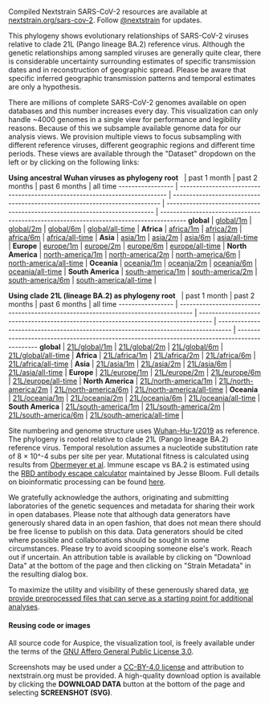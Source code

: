 Compiled Nextstrain SARS-CoV-2 resources are available at [nextstrain.org/sars-cov-2](https://nextstrain.org/sars-cov-2/). Follow [@nextstrain](https://twitter.com/nextstrain) for updates.

This phylogeny shows evolutionary relationships of SARS-CoV-2 viruses relative to clade 21L (Pango lineage BA.2) reference virus. Although the genetic relationships among sampled viruses are generally quite clear, there is considerable uncertainty surrounding estimates of specific transmission dates and in reconstruction of geographic spread. Please be aware that specific inferred geographic transmission patterns and temporal estimates are only a hypothesis.

There are millions of complete SARS-CoV-2 genomes available on open databases and this number increases every day. This visualization can only handle ~4000 genomes in a single view for performance and legibility reasons. Because of this we subsample available genome data for our analysis views. We provision multiple views to focus subsampling with different reference viruses, different geographic regions and different time periods. These views are available through the "Dataset" dropdown on the left or by clicking on the following links:

**Using ancestral Wuhan viruses as phylogeny root**
&nbsp;            | past 1 month                                                               | past 2 months                                                              | past 6 months                                                              | all time
----------------- | -------------------------------------------------------------------------- | -------------------------------------------------------------------------- | -------------------------------------------------------------------------- | --------------------------------------------------------------------------------------
**global**        | [global/1m](/ncov/open/global/1m)                                        | [global/2m](/ncov/open/global/2m)                                        | [global/6m](/ncov/open/global/6m)                                        | [global/all-time](/ncov/open/global/all-time)                                        |
**Africa**        | [africa/1m](/ncov/open/africa/1m?f_region=Africa)                        | [africa/2m](/ncov/open/africa/2m?f_region=Africa)                        | [africa/6m](/ncov/open/africa/6m?f_region=Africa)                        | [africa/all-time](/ncov/open/africa/all-time?f_region=Africa)                        |
**Asia**          | [asia/1m](/ncov/open/asia/1m?f_region=Asia)                              | [asia/2m](/ncov/open/asia/2m?f_region=Asia)                              | [asia/6m](/ncov/open/asia/6m?f_region=Asia)                              | [asia/all-time](/ncov/open/asia/all-time?f_region=Asia)                              |
**Europe**        | [europe/1m](/ncov/open/europe/1m?f_region=Europe)                        | [europe/2m](/ncov/open/europe/2m?f_region=Europe)                        | [europe/6m](/ncov/open/europe/6m?f_region=Europe)                        | [europe/all-time](/ncov/open/europe/all-time?f_region=Europe)                        |
**North America** | [north-america/1m](/ncov/open/north-america/1m?f_region=North%20America) | [north-america/2m](/ncov/open/north-america/2m?f_region=North%20America) | [north-america/6m](/ncov/open/north-america/6m?f_region=North%20America) | [north-america/all-time](/ncov/open/north-america/all-time?f_region=North%20America) |
**Oceania**       | [oceania/1m](/ncov/open/oceania/1m?f_region=Oceania)                     | [oceania/2m](/ncov/open/oceania/2m?f_region=Oceania)                     | [oceania/6m](/ncov/open/oceania/6m?f_region=Oceania)                     | [oceania/all-time](/ncov/open/oceania/all-time?f_region=Oceania)                     |
**South America** | [south-america/1m](/ncov/open/south-america/1m?f_region=South%20America) | [south-america/2m](/ncov/open/south-america/2m?f_region=South%20America) | [south-america/6m](/ncov/open/south-america/6m?f_region=South%20America) | [south-america/all-time](/ncov/open/south-america/all-time?f_region=South%20America) |

**Using clade 21L (lineage BA.2) as phylogeny root**
&nbsp;            | past 1 month                                                                       | past 2 months                                                                      | past 6 months                                                                      | all time
----------------- | ---------------------------------------------------------------------------------- | ---------------------------------------------------------------------------------- | ---------------------------------------------------------------------------------- | ----------------------------------------------------------------------------------------------
**global**        | [21L/global/1m](/ncov/open/21L/global/1m)                                        | [21L/global/2m](/ncov/open/21L/global/2m)                                        | [21L/global/6m](/ncov/open/21L/global/6m)                                        | [21L/global/all-time](/ncov/open/21L/global/all-time)                                        |
**Africa**        | [21L/africa/1m](/ncov/open/21L/africa/1m?f_region=Africa)                        | [21L/africa/2m](/ncov/open/21L/africa/2m?f_region=Africa)                        | [21L/africa/6m](/ncov/open/21L/africa/6m?f_region=Africa)                        | [21L/africa/all-time](/ncov/open/21L/africa/all-time?f_region=Africa)                        |
**Asia**          | [21L/asia/1m](/ncov/open/21L/asia/1m?f_region=Asia)                              | [21L/asia/2m](/ncov/open/21L/asia/2m?f_region=Asia)                              | [21L/asia/6m](/ncov/open/21L/asia/6m?f_region=Asia)                              | [21L/asia/all-time](/ncov/open/21L/asia/all-time?f_region=Asia)                              |
**Europe**        | [21L/europe/1m](/ncov/open/21L/europe/1m?f_region=Europe)                        | [21L/europe/2m](/ncov/open/21L/europe/2m?f_region=Europe)                        | [21L/europe/6m](/ncov/open/21L/europe/6m?f_region=Europe)                        | [21L/europe/all-time](/ncov/open/21L/europe/all-time?f_region=Europe)                        |
**North America** | [21L/north-america/1m](/ncov/open/21L/north-america/1m?f_region=North%20America) | [21L/north-america/2m](/ncov/open/21L/north-america/2m?f_region=North%20America) | [21L/north-america/6m](/ncov/open/21L/north-america/6m?f_region=North%20America) | [21L/north-america/all-time](/ncov/open/21L/north-america/all-time?f_region=North%20America) |
**Oceania**       | [21L/oceania/1m](/ncov/open/21L/oceania/1m?f_region=Oceania)                     | [21L/oceania/2m](/ncov/open/21L/oceania/2m?f_region=Oceania)                     | [21L/oceania/6m](/ncov/open/21L/oceania/6m?f_region=Oceania)                     | [21L/oceania/all-time](/ncov/open/21L/oceania/all-time?f_region=Oceania)                     |
**South America** | [21L/south-america/1m](/ncov/open/21L/south-america/1m?f_region=South%20America) | [21L/south-america/2m](/ncov/open/21L/south-america/2m?f_region=South%20America) | [21L/south-america/6m](/ncov/open/21L/south-america/6m?f_region=South%20America) | [21L/south-america/all-time](/ncov/open/21L/south-america/all-time?f_region=South%20America) |

Site numbering and genome structure uses [Wuhan-Hu-1/2019](https://www.ncbi.nlm.nih.gov/nuccore/MN908947) as reference. The phylogeny is rooted relative to clade 21L (Pango lineage BA.2) reference virus. Temporal resolution assumes a nucleotide substitution rate of 8 &times; 10^-4 subs per site per year. Mutational fitness is calculated using results from [Obermeyer et al](https://doi.org/10.1126/science.abm1208). Immune escape vs BA.2 is estimated using the [RBD antibody escape calculator](https://jbloomlab.github.io/SARS2-RBD-escape-calc/) maintained by Jesse Bloom. Full details on bioinformatic processing can be found [here](https://github.com/nextstrain/ncov).

We gratefully acknowledge the authors, originating and submitting laboratories of the genetic sequences and metadata for sharing their work in open databases. Please note that although data generators have generously shared data in an open fashion, that does not mean there should be free license to publish on this data. Data generators should be cited where possible and collaborations should be sought in some circumstances. Please try to avoid scooping someone else's work. Reach out if uncertain. An attribution table is available by clicking on "Download Data" at the bottom of the page and then clicking on "Strain Metadata" in the resulting dialog box.

To maximize the utility and visibility of these generously shared data, [we provide preprocessed files that can serve as a starting point for additional analyses](https://docs.nextstrain.org/projects/ncov/en/latest/reference/remote_inputs.html).

#### Reusing code or images

All source code for Auspice, the visualization tool, is freely available under the terms of the [GNU Affero General Public License 3.0](https://github.com/nextstrain/auspice/blob/HEAD/LICENSE.txt).

Screenshots may be used under a [CC-BY-4.0 license](https://creativecommons.org/licenses/by/4.0/) and attribution to nextstrain.org must be provided. A high-quality download option is available by clicking the **DOWNLOAD DATA** button at the bottom of the page and selecting **SCREENSHOT (SVG)**.
